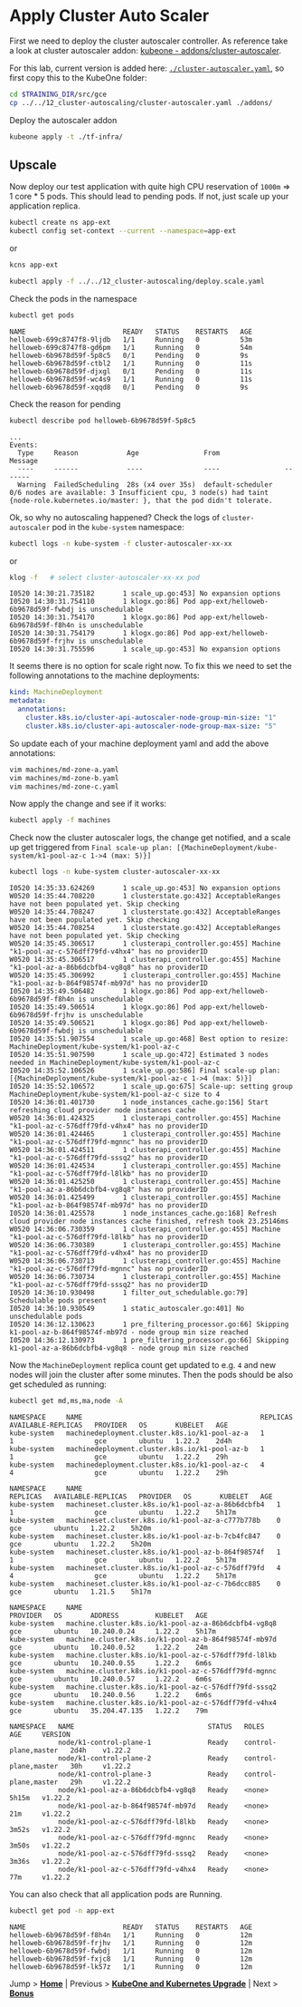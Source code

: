 # Apply Cluster Auto Scaler

First we need to deploy the cluster autoscaler controller. As reference take a look at cluster autoscaler addon: [kubeone - addons/cluster-autoscaler](https://github.com/kubermatic/kubeone/tree/master/addons/cluster-autoscaler).

For this lab, current version is added here: [`./cluster-autoscaler.yaml`](./cluster-autoscaler.yaml), so first copy this to the KubeOne folder:
```bash
cd $TRAINING_DIR/src/gce
cp ../../12_cluster-autoscaling/cluster-autoscaler.yaml ./addons/
```
Deploy the autoscaler addon
```bash
kubeone apply -t ./tf-infra/
```

## Upscale

Now deploy our test application with quite high CPU reservation of `1000m` => 1 core * 5 pods. This should lead to pending pods. If not, just scale up your application replica.

```bash
kubectl create ns app-ext
kubectl config set-context --current --namespace=app-ext
```
or
```bash
kcns app-ext
```

```bash
kubectl apply -f ../../12_cluster-autoscaling/deploy.scale.yaml
```
Check the pods in the namespace
```bash
kubectl get pods
```

```text
NAME                        READY   STATUS    RESTARTS   AGE
helloweb-699c8747f8-9ljdb   1/1     Running   0          53m
helloweb-699c8747f8-gd6pm   1/1     Running   0          54m
helloweb-6b9678d59f-5p8c5   0/1     Pending   0          9s
helloweb-6b9678d59f-ctbl2   1/1     Running   0          11s
helloweb-6b9678d59f-djxgl   0/1     Pending   0          11s
helloweb-6b9678d59f-wc4s9   1/1     Running   0          11s
helloweb-6b9678d59f-xqqd8   0/1     Pending   0          9s
```

Check the reason for pending
```bash 
kubectl describe pod helloweb-6b9678d59f-5p8c5
```

```text
...
Events:
  Type     Reason            Age                From                Message
  ----     ------            ----               ----                -------
  Warning  FailedScheduling  28s (x4 over 35s)  default-scheduler   0/6 nodes are available: 3 Insufficient cpu, 3 node(s) had taint {node-role.kubernetes.io/master: }, that the pod didn't tolerate.
```

Ok, so why no autoscaling happened? Check the logs of `cluster-autoscaler` pod in the `kube-system` namespace:

```bash
kubectl logs -n kube-system -f cluster-autoscaler-xx-xx
```
or
```bash
klog -f   # select cluster-autoscaler-xx-xx pod
```

```text
I0520 14:30:21.735182       1 scale_up.go:453] No expansion options
I0520 14:30:31.754110       1 klogx.go:86] Pod app-ext/helloweb-6b9678d59f-fwbdj is unschedulable
I0520 14:30:31.754170       1 klogx.go:86] Pod app-ext/helloweb-6b9678d59f-f8h4n is unschedulable
I0520 14:30:31.754179       1 klogx.go:86] Pod app-ext/helloweb-6b9678d59f-frjhv is unschedulable
I0520 14:30:31.755596       1 scale_up.go:453] No expansion options
```

It seems there is no option for scale right now. To fix this we need to set the following annotations to the machine deployments:

```yaml
kind: MachineDeployment
metadata:
  annotations:
    cluster.k8s.io/cluster-api-autoscaler-node-group-min-size: "1"
    cluster.k8s.io/cluster-api-autoscaler-node-group-max-size: "5"
```

So update each of your machine deployment yaml and add the above annotations:

```bash
vim machines/md-zone-a.yaml
vim machines/md-zone-b.yaml
vim machines/md-zone-c.yaml
```

Now apply the change and see if it works:

```bash
kubectl apply -f machines
```

Check now the cluster autoscaler logs, the change get notified, and a scale up get triggered from `Final scale-up plan: [{MachineDeployment/kube-system/k1-pool-az-c 1->4 (max: 5)}]`

```bash
kubectl logs -n kube-system cluster-autoscaler-xx-xx
```

```text
I0520 14:35:33.624269       1 scale_up.go:453] No expansion options
W0520 14:35:44.708220       1 clusterstate.go:432] AcceptableRanges have not been populated yet. Skip checking
W0520 14:35:44.708247       1 clusterstate.go:432] AcceptableRanges have not been populated yet. Skip checking
W0520 14:35:44.708254       1 clusterstate.go:432] AcceptableRanges have not been populated yet. Skip checking
W0520 14:35:45.306517       1 clusterapi_controller.go:455] Machine "k1-pool-az-c-576dff79fd-v4hx4" has no providerID
W0520 14:35:45.306517       1 clusterapi_controller.go:455] Machine "k1-pool-az-a-86b6dcbfb4-vg8q8" has no providerID
W0520 14:35:45.306992       1 clusterapi_controller.go:455] Machine "k1-pool-az-b-864f98574f-mb97d" has no providerID
I0520 14:35:49.506482       1 klogx.go:86] Pod app-ext/helloweb-6b9678d59f-f8h4n is unschedulable
I0520 14:35:49.506514       1 klogx.go:86] Pod app-ext/helloweb-6b9678d59f-frjhv is unschedulable
I0520 14:35:49.506521       1 klogx.go:86] Pod app-ext/helloweb-6b9678d59f-fwbdj is unschedulable
I0520 14:35:51.907554       1 scale_up.go:468] Best option to resize: MachineDeployment/kube-system/k1-pool-az-c
I0520 14:35:51.907590       1 scale_up.go:472] Estimated 3 nodes needed in MachineDeployment/kube-system/k1-pool-az-c
I0520 14:35:52.106526       1 scale_up.go:586] Final scale-up plan: [{MachineDeployment/kube-system/k1-pool-az-c 1->4 (max: 5)}]
I0520 14:35:52.106572       1 scale_up.go:675] Scale-up: setting group MachineDeployment/kube-system/k1-pool-az-c size to 4
I0520 14:36:01.401730       1 node_instances_cache.go:156] Start refreshing cloud provider node instances cache
W0520 14:36:01.424325       1 clusterapi_controller.go:455] Machine "k1-pool-az-c-576dff79fd-v4hx4" has no providerID
W0520 14:36:01.424465       1 clusterapi_controller.go:455] Machine "k1-pool-az-c-576dff79fd-mgnnc" has no providerID
W0520 14:36:01.424511       1 clusterapi_controller.go:455] Machine "k1-pool-az-c-576dff79fd-sssq2" has no providerID
W0520 14:36:01.424534       1 clusterapi_controller.go:455] Machine "k1-pool-az-c-576dff79fd-l8lkb" has no providerID
W0520 14:36:01.425250       1 clusterapi_controller.go:455] Machine "k1-pool-az-a-86b6dcbfb4-vg8q8" has no providerID
W0520 14:36:01.425499       1 clusterapi_controller.go:455] Machine "k1-pool-az-b-864f98574f-mb97d" has no providerID
I0520 14:36:01.425578       1 node_instances_cache.go:168] Refresh cloud provider node instances cache finished, refresh took 23.25146ms
W0520 14:36:06.730359       1 clusterapi_controller.go:455] Machine "k1-pool-az-c-576dff79fd-l8lkb" has no providerID
W0520 14:36:06.730389       1 clusterapi_controller.go:455] Machine "k1-pool-az-c-576dff79fd-v4hx4" has no providerID
W0520 14:36:06.730713       1 clusterapi_controller.go:455] Machine "k1-pool-az-c-576dff79fd-mgnnc" has no providerID
W0520 14:36:06.730734       1 clusterapi_controller.go:455] Machine "k1-pool-az-c-576dff79fd-sssq2" has no providerID
I0520 14:36:10.930498       1 filter_out_schedulable.go:79] Schedulable pods present
I0520 14:36:10.930549       1 static_autoscaler.go:401] No unschedulable pods
I0520 14:36:12.130623       1 pre_filtering_processor.go:66] Skipping k1-pool-az-b-864f98574f-mb97d - node group min size reached
I0520 14:36:12.130973       1 pre_filtering_processor.go:66] Skipping k1-pool-az-a-86b6dcbfb4-vg8q8 - node group min size reached
```

Now the `MachineDeployment` replica count get updated to e.g. `4` and new nodes will join the cluster after some minutes. Then the pods should be also get scheduled as running:

```bash
kubectl get md,ms,ma,node -A
```

```text
NAMESPACE     NAME                                            REPLICAS   AVAILABLE-REPLICAS   PROVIDER   OS       KUBELET   AGE
kube-system   machinedeployment.cluster.k8s.io/k1-pool-az-a   1          1                    gce        ubuntu   1.22.2    2d4h
kube-system   machinedeployment.cluster.k8s.io/k1-pool-az-b   1          1                    gce        ubuntu   1.22.2    29h
kube-system   machinedeployment.cluster.k8s.io/k1-pool-az-c   4          4                    gce        ubuntu   1.22.2    29h

NAMESPACE     NAME                                                REPLICAS   AVAILABLE-REPLICAS   PROVIDER   OS       KUBELET   AGE
kube-system   machineset.cluster.k8s.io/k1-pool-az-a-86b6dcbfb4   1          1                    gce        ubuntu   1.22.2    5h17m
kube-system   machineset.cluster.k8s.io/k1-pool-az-a-c777b778b    0                               gce        ubuntu   1.22.2    5h20m
kube-system   machineset.cluster.k8s.io/k1-pool-az-b-7cb4fc847    0                               gce        ubuntu   1.22.2    5h20m
kube-system   machineset.cluster.k8s.io/k1-pool-az-b-864f98574f   1          1                    gce        ubuntu   1.22.2    5h17m
kube-system   machineset.cluster.k8s.io/k1-pool-az-c-576dff79fd   4          4                    gce        ubuntu   1.22.2    5h17m
kube-system   machineset.cluster.k8s.io/k1-pool-az-c-7b6dcc885    0                               gce        ubuntu   1.21.5    5h17m

NAMESPACE     NAME                                                   PROVIDER   OS       ADDRESS         KUBELET   AGE
kube-system   machine.cluster.k8s.io/k1-pool-az-a-86b6dcbfb4-vg8q8   gce        ubuntu   10.240.0.24     1.22.2    5h17m
kube-system   machine.cluster.k8s.io/k1-pool-az-b-864f98574f-mb97d   gce        ubuntu   10.240.0.52     1.22.2    24m
kube-system   machine.cluster.k8s.io/k1-pool-az-c-576dff79fd-l8lkb   gce        ubuntu   10.240.0.55     1.22.2    6m6s
kube-system   machine.cluster.k8s.io/k1-pool-az-c-576dff79fd-mgnnc   gce        ubuntu   10.240.0.57     1.22.2    6m6s
kube-system   machine.cluster.k8s.io/k1-pool-az-c-576dff79fd-sssq2   gce        ubuntu   10.240.0.56     1.22.2    6m6s
kube-system   machine.cluster.k8s.io/k1-pool-az-c-576dff79fd-v4hx4   gce        ubuntu   35.204.47.135   1.22.2    79m

NAMESPACE   NAME                                 STATUS   ROLES                  AGE     VERSION
            node/k1-control-plane-1              Ready    control-plane,master   2d4h    v1.22.2
            node/k1-control-plane-2              Ready    control-plane,master   30h     v1.22.2
            node/k1-control-plane-3              Ready    control-plane,master   29h     v1.22.2
            node/k1-pool-az-a-86b6dcbfb4-vg8q8   Ready    <none>                 5h15m   v1.22.2
            node/k1-pool-az-b-864f98574f-mb97d   Ready    <none>                 21m     v1.22.2
            node/k1-pool-az-c-576dff79fd-l8lkb   Ready    <none>                 3m52s   v1.22.2
            node/k1-pool-az-c-576dff79fd-mgnnc   Ready    <none>                 3m50s   v1.22.2
            node/k1-pool-az-c-576dff79fd-sssq2   Ready    <none>                 3m36s   v1.22.2
            node/k1-pool-az-c-576dff79fd-v4hx4   Ready    <none>                 77m     v1.22.2
```

You can also check that all application pods are Running.

```bash
kubectl get pod -n app-ext
```

```text
NAME                        READY   STATUS    RESTARTS   AGE
helloweb-6b9678d59f-f8h4n   1/1     Running   0          12m
helloweb-6b9678d59f-frjhv   1/1     Running   0          12m
helloweb-6b9678d59f-fwbdj   1/1     Running   0          12m
helloweb-6b9678d59f-fxjc8   1/1     Running   0          12m
helloweb-6b9678d59f-lk57z   1/1     Running   0          12m
```

Jump > [**Home**](../README.md) | Previous > [**KubeOne and Kubernetes Upgrade**](../11_kubeone_upgrade/README.md) | Next > [**Bonus**](../90_bonus/README.md)